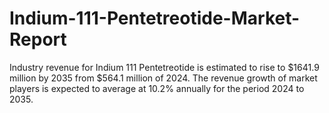 # Indium-111-Pentetreotide-Market-Report
Industry revenue for Indium 111 Pentetreotide is estimated to rise to $1641.9 million by 2035 from $564.1 million of 2024. The revenue growth of market players is expected to average at 10.2% annually for the period 2024 to 2035.
